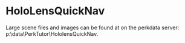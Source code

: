# HoloLensQuickNav

Large scene files and images can be found at on the perkdata server: p:\data\PerkTutor\HololensQuickNav.
